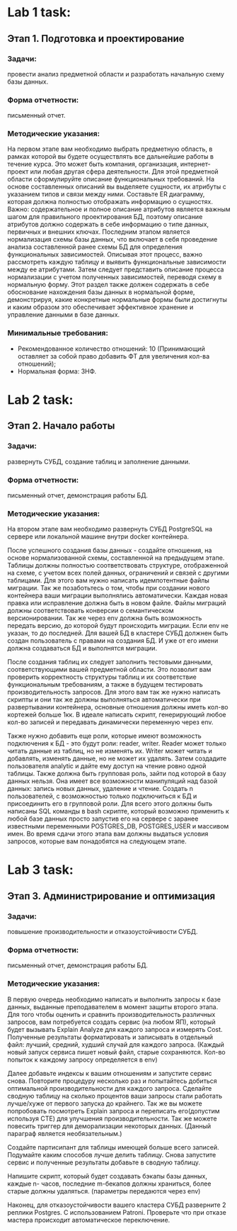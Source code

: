 # Lab 1 task:
## Этап 1. Подготовка и проектирование
### Задачи: 
провести анализ предметной области и разработать начальную схему базы данных. 
### Форма отчетности: 
письменный отчет.
### Методические указания:
На первом этапе вам необходимо выбрать предметную область, в рамках которой вы будете осуществлять все дальнейшие работы в течение курса.
Это может быть компания, организация, интернет-проект или любая другая сфера деятельности. 
Для этой предметной области сформулируйте описание функциональных требований.
На основе составленных описаний вы выделяете сущности, их атрибуты с указанием типов и связи между ними. 
Составьте ER диаграмму, которая должна полностью отображать информацию о сущностях. Важно: содержательное и полное описание атрибутов является важным шагом для правильного проектирования БД, 
поэтому описание атрибутов должно содержать в себе информацию о типе данных, первичных и внешних ключах.
Последним этапом является нормализация схемы базы данных, что включает в себя проведение анализа составленной ранее схемы БД для определения функциональных зависимостей. 
Описывая этот процесс, важно рассмотреть каждую таблицу и выявить функциональные зависимости между ее атрибутами. Затем следует представить описание процесса нормализации 
с учетом полученных зависимостей, переводя схему в нормальную форму. Этот раздел также должен содержать в себе обоснование нахождения базы данных в нормальной форме, демонстрируя, 
какие конкретные нормальные формы были достигнуты и каким образом это обеспечивает эффективное хранение и управление данными в базе данных.
### Минимальные требования:
- Рекомендованное количество отношений: 10 (Принимающий оставляет за собой право добавить ФТ для увеличения кол-ва отношений);
- Нормальная форма: 3НФ.

# Lab 2 task:
## Этап 2. Начало работы
### Задачи: 
развернуть СУБД, создание таблиц и заполнение данными.
### Форма отчетности: 
письменный отчет, демонстрация работы БД.
### Методические указания:
На втором этапе вам необходимо развернуть СУБД PostgreSQL на сервере или
локальной машине внутри docker контейнера.

После успешного создания базы данных - создайте отношения, на основе
нормализованной схемы, составленной на предыдущем этапе. Таблицы должны
полностью соответствовать структуре, отображенной на схеме, с учетом всех полей
данных, ограничений и связей с другими таблицами. Для этого вам нужно написать
идемпотентные файлы миграции. Так же позаботьтесь о том, чтобы при создании
нового контейнера ваши миграции выполнялись автоматически. Каждая новая правка
или исправление должна быть в новом файле. Файлы миграций должны
соответствовать конверсии о семантическом версионировании. Так же через env
должна быть возможность передать версию, до которой будут происходить миграции.
Если env не указан, то до последней. Для вашей БД в кластере СУБД должнен быть
создан пользователь с правами на создания БД. И уже от его имени должна создаваться
БД и выполнятся миграции.

После создания таблиц их следует заполнить тестовыми данными,
соответствующими вашей предметной области. Это позволит вам проверить
корректность структуры таблиц и их соответствие функциональным требованиям, а
также в будущем тестировать производительность запросов. Для этого вам так же
нужно написать скрипты и они так же должны выполняться автоматически при
развертывании контейнера, основные отношения должны иметь кол-во кортежей
больше 1кк. В идеале написать скрипт, генерирующий любое кол-во записей и
передавать динамически переменную через env.

Также нужно добавить еще роли, которые имеют возможность подключения к
БД - это будут роли: reader, writer. Reader может только читать данные из таблиц, но не
изменять их. Writer может читать и добавлять, изменять данные, но не может их
удалять. Затем создадите пользователя analytic и дайте ему доступ на чтение ровно
одной таблицы. Также должна быть групповая роль, зайти под которой в базу данных
нельзя. Она имеет все возможности манипуляций над базой данных: запись новых
данных, удаление и чтение. Создать n пользователей, с возможностью только
подключиться к БД и присоединить его в групповой роли. Для всего этого должны
быть написаны SQL команды в bash скрипте, который возможно применить к любой
базе данных просто запустив его на сервере с заранее известными переменными
POSTGRES_DB, POSTGRES_USER и массивом имен.
Во время сдачи этого этапа вам должны выдаться условия запросов, которые
вам понадобятся на следующем этапе.

# Lab 3 task:
## Этап 3. Администрирование и оптимизация
### Задачи: 
повышение производительности и отказоустойчивости СУБД.
### Форма отчетности: 
письменный отчет, демонстрация работы БД.
### Методические указания:
В первую очередь необходимо написать и выполнить запросы к базе данных,
выданные преподавателем в момент защиты второго этапа. Для того чтобы оценить и
сравнить производительность различных запросов, вам потребуется создать сервис (на
любом ЯП), который будет вызывать Explain Analyze для каждого запроса и измерять
Cost. Полученные результаты форматировать и записывать в отдельный файл: лучший,
средний, худший случай для каждого запроса. (Каждый новый запуск сервиса пишет
новый файл, старые сохраняются. Кол-во попыток к каждому запросу определяется в
env)

Далее добавьте индексы к вашим отношениям и запустите сервис снова.
Повторите процедуру несколько раз и попытайтесь добиться оптимальной
производительности для каждого запроса. Сделайте сводную таблицу на сколько
процентов ваши запросы стали работать лучше/хуже от первого запуска до крайнего.
Так же вы можете попробовать посмотреть Explain запроса и переписать
его(допустим используя CTE) для улучшения производительности. Так же можете
повесить триггер для деморализации некоторых данных. (Данный параграф является
необязательным.)

Создайте партисипант для таблицы имеющей больше всего записей. Подумайте
каким способов лучше делить таблицу. Снова запустите сервис и полученные
результаты добавьте в сводную таблицу.

Напишите скрипт, который будет создавать бэкапы базы данных, каждые n-
часов, последние m-бекапов должны храниться, более старые должны удаляться.
(параметры передаются через env)

Наконец, для отказоустойчивости вашего кластера СУБД разверните 2 реплики
Postgres. С использованием Patroni. Проверьте что при отказе мастера происходит
автоматическое переключение.
